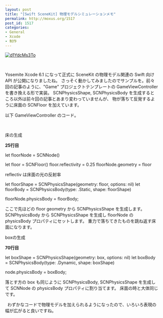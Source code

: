 ```yaml
---
layout: post
title: "[Swift SceneKit] 物理モデルシミュレーションメモ"
permalink: http://moxus.org/1517
post_id: 1517
categories: 
- General
- Xcode
- 制作
---
```


[![d1YdcMs3To](/images/d1YdcMs3To.gif)](/images/d1YdcMs3To.gif)

 

Yosemite Xcode 6.1 になって正式に SceneKit の物理モデル関連の Swift 向け API が公開になりましたね。
さっそく動かしてみましたのでサンプルを。前々回の記事のように、"Game" プロジェクトテンプレートの GameViewController を書き換える形で実装。
SCNPhysicsShape, SCNPhysicsBody を生成するところ以外は前々回の記事とあまり変わっていませんが、
物が落ちて反発するように床面の SCNFloor を加えています。

以下 GameViewController のコード。

 





床の生成


**25行目**


let floorNode = SCNNode()
        
let floor = SCNFloor()
floor.reflectivity = 0.25
floorNode.geometry = floor

reflectiv は床面の光の反射率
 


let floorShape = SCNPhysicsShape(geometry: floor, options: nil)
let floorBody = SCNPhysicsBody(type: .Static, shape: floorShape)
        
floorNode.physicsBody = floorBody;

ここで先ほどの floor geometry から SCNPhysicsShape を生成します。
SCNPhysicsBody から SCNPhysicsShape を生成し floorNode の physicsBody プロパティにセットします。
重力で落ちてきたものを跳ね返す床面になります。


boxの生成


**70行目**



let boxShape = SCNPhysicsShape(geometry: box, options: nil)
let boxBody = SCNPhysicsBody(type: .Dynamic, shape: boxShape)
            
node.physicsBody = boxBody;

落とす方の box も同じように SCNPhysicsBody, SCNPhysicsShape を生成して SCNNode の physicsBody プロパティに割り当てます。
床面の時と大体同じです。

 
わずかなコードで物理モデルを加えられるようになったので、いろいろ表現の幅が広がると良いですね。
 